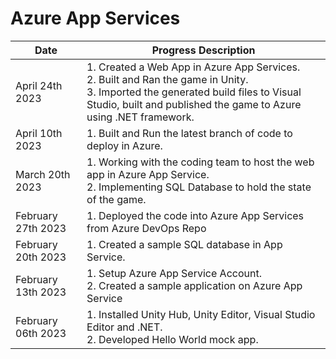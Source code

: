 # Azure App Services
| Date | Progress Description | 
| --------------- | --------------- |
| April 24th 2023 | 1. Created a Web App in Azure App Services. <br> 2. Built and Ran the game in Unity. <br> 3. Imported the generated build files to Visual Studio, built and published the game to Azure using .NET framework.|
| April 10th 2023 | 1. Built and Run the latest branch of code to deploy in Azure.|
| March 20th 2023 | 1. Working with the coding team to host the web app in Azure App Service. <br> 2. Implementing SQL Database to hold the state of the game.|
| February 27th 2023 | 1. Deployed the code into Azure App Services from Azure DevOps Repo|
| February 20th 2023 | 1. Created a sample SQL database in App Service.|
| February 13th 2023 | 1. Setup Azure App Service Account. <br> 2. Created a sample application on Azure App Service|
| February 06th 2023 | 1. Installed Unity Hub, Unity Editor, Visual Studio Editor and .NET. <br> 2. Developed Hello World mock app.|

